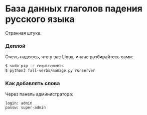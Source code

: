 # База данных глаголов падения русского языка

Странная штука.


### Деплой

Очень надеюсь, что у вас Linux, иначе разбирайтесь сами:
```Bash
$ sudo pip -r requirements
$ python3 fall-verbs/manage.py runserver
```


### Как добавлять слова

Через панель администратора:
```
login: admin
passw: super-admin
```